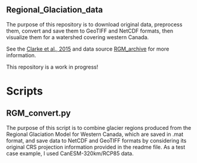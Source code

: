 ## Regional_Glaciation_data

The purpose of this repository is to download original data, preprocess them, convert and save them to GeoTIFF and NetCDF formats, then visualize them for a watershed covering western Canada.  

See the [Clarke et al., 2015]( https://www.nature.com/articles/ngeo2407) and data source [RGM_archive]( https://couplet.unbc.ca/data/RGM_archive/) for more information.  

This repository is a work in progress! 

# Scripts

## RGM_convert.py

The purpose of this script is to combine glacier regions produced from the Regional Glaciation Model for Western Canada, which are saved in .mat format, and save data to NetCDF and GeoTIFF formats by considering its original CRS projection information provided in the readme file. As a test case example, I used CanESM-320km/RCP85 data. 
